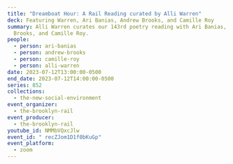 ```yaml
---
title: "Dreamboat Hour: A Rail Reading curated by Alli Warren"
deck: Featuring Warren, Ari Banias, Andrew Brooks, and Camille Roy
summary: Alli Warren curates our 143rd poetry reading with Ari Banias, Andrew
  Brooks, and Camille Roy.
people:
  - person: ari-banias
  - person: andrew-brooks
  - person: camille-roy
  - person: alli-warren
date: 2023-07-12T13:00:00-0500
end_date: 2023-07-12T14:00:00-0500
series: 852
collections:
  - the-new-social-environment
event_organizer:
  - the-brooklyn-rail
event_producer:
  - the-brooklyn-rail
youtube_id: NMMbVQxcJlw
event_id: " recZJom1D1f0bKuGp"
event_platform:
  - zoom
---
```

